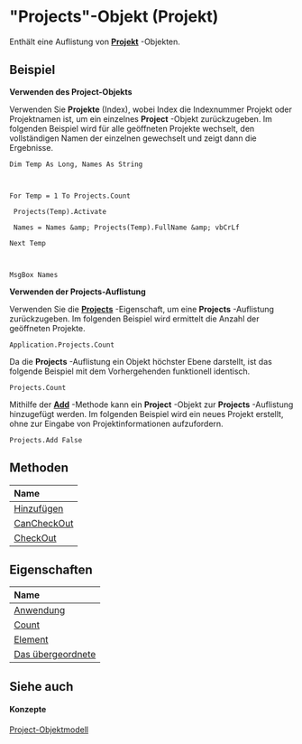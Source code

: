 
# "Projects"-Objekt (Projekt)

Enthält eine Auflistung von  **[Projekt](855c1ad9-0e84-f274-9e0e-2424e7cab447.md)** -Objekten.


## Beispiel

 **Verwenden des Project-Objekts**

Verwenden Sie  **Projekte** (Index), wobei Index die Indexnummer Projekt oder Projektnamen ist, um ein einzelnes **Project** -Objekt zurückzugeben. Im folgenden Beispiel wird für alle geöffneten Projekte wechselt, den vollständigen Namen der einzelnen gewechselt und zeigt dann die Ergebnisse.




```
Dim Temp As Long, Names As String 

 

For Temp = 1 To Projects.Count 

 Projects(Temp).Activate 

 Names = Names &amp; Projects(Temp).FullName &amp; vbCrLf 

Next Temp 

 

MsgBox Names
```

 **Verwenden der Projects-Auflistung**

Verwenden Sie die  **[Projects](792b7334-a424-abe1-287e-285d3ab362c7.md)** -Eigenschaft, um eine **Projects** -Auflistung zurückzugeben. Im folgenden Beispiel wird ermittelt die Anzahl der geöffneten Projekte.




```
Application.Projects.Count
```

Da die  **Projects** -Auflistung ein Objekt höchster Ebene darstellt, ist das folgende Beispiel mit dem Vorhergehenden funktionell identisch.




```
Projects.Count
```

Mithilfe der  **[Add](51629c33-1521-bfee-edf7-bed792d393c1.md)** -Methode kann ein **Project** -Objekt zur **Projects** -Auflistung hinzugefügt werden. Im folgenden Beispiel wird ein neues Projekt erstellt, ohne zur Eingabe von Projektinformationen aufzufordern.




```
Projects.Add False
```


## Methoden



|**Name**|
|:-----|
|[Hinzufügen](51629c33-1521-bfee-edf7-bed792d393c1.md)|
|[CanCheckOut](330f28a3-d785-ae5d-0f64-8e02ac52d8d6.md)|
|[CheckOut](2de8fef7-150b-4f67-4677-507f5d2a258f.md)|

## Eigenschaften



|**Name**|
|:-----|
|[Anwendung](cbba5bfd-63d5-97da-1fca-8ea4ca8ac7cf.md)|
|[Count](e6b9ee18-36f1-4626-569b-ef03804e86b4.md)|
|[Element](ec05fd24-c6b3-d3b8-d81c-1c4e0ad1d8ce.md)|
|[Das übergeordnete](0d892acb-413a-0765-1257-3bad4d3c7b67.md)|

## Siehe auch


#### Konzepte


[Project-Objektmodell](900b167b-88ec-ea88-15b7-27bb90c22ac6.md)